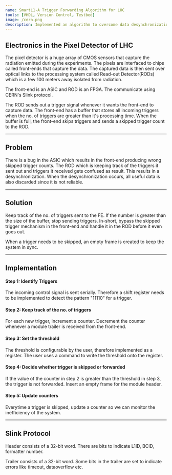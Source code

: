 ```yaml
---
name: SmartL1-A Trigger Forwarding Algorithm for LHC
tools: [VHDL, Version Control, Testbed]
image: /cern.png
description: Implemented an algorithm to overcome data desynchronization between the on-detector front-end ASICs and off-detector FPGA readout systems in the Large Hadron Collider (LHC).
---
```


## Electronics in the Pixel Detector of LHC

The pixel detector is a huge array of CMOS sensors that capture the radiation emitted during the experiments. The pixels are interfaced to chips called front-ends that capture the data. The captured data is then sent over optical links to the processing system called Read-out Detector(RODs) which is a few 100 meters away isolated from radiation.

The front-end is an ASIC and ROD is an FPGA. The communicate using CERN's Slink protocol.

The ROD sends out a trigger signal whenever it wants the front-end to capture data. The front-end has a buffer that stores all incoming triggers when the no. of triggers are greater than it's processing time. When the buffer is full, the front-end skips triggers and sends a skipped trigger count to the ROD. 

---

## Problem

There is a bug in the ASIC which results in the front-end producing wrong skipped trigger counts. The ROD which is keeping track of the triggers it sent out and triggers it received gets confused as result. This results in a desynchronization. When the desynchronization occurs, all useful data is also discarded since it is not reliable.

---

## Solution

Keep track of the no. of triggers sent to the FE. If the number is greater than the size of the buffer, stop sending triggers. In-short, bypass the skipped trigger mechanism in the front-end and handle it in the ROD before it even goes out.

When a trigger needs to be skipped, an empty frame is created to keep the system in sync.

---

## Implementation

#### Step 1: Identify Triggers

The incoming control signal is sent serially. Therefore a shift register needs to be implemented to detect the pattern "11110" for a trigger.

#### Step 2: Keep track of the no. of triggers

For each new trigger, increment a counter. Decrement the counter whenever a module trailer is received from the front-end.

#### Step 3: Set the threshold

The threshold is configurable by the user, therefore implemented as a register. The user uses a command to write the threshold onto the register.

#### Step 4: Decide whether trigger is skipped or forwarded

If the value of the counter in step 2 is greater than the threshold in step 3, the trigger is not forwarded. Insert an empty frame for the module header.

#### Step 5: Update counters

Everytime a trigger is skipped, update a counter so we can monitor the inefficiency of the system.

---

## Slink Protocol

Header consists of a 32-bit word. There are bits to indicate L1ID, BCID, formatter number.

Trailer consists of a 32-bit word. Some bits in the trailer are set to indicate errors like timeout, dataoverflow etc.
